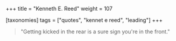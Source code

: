 +++
title = "Kenneth E. Reed"
weight = 107

[taxonomies]
tags = ["quotes", "kennet e reed", "leading"]
+++

> "Getting kicked in the rear is a sure sign you're in the front."
